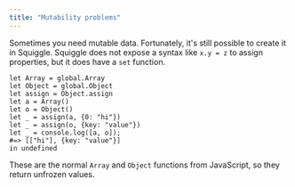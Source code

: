 ```yaml
---
title: "Mutability problems"
---
```


Sometimes you need mutable data. Fortunately, it's still possible to create it
in Squiggle. Squiggle does not expose a syntax like `x.y = z` to assign
properties, but it does have a `set` function.

    let Array = global.Array
    let Object = global.Object
    let assign = Object.assign
    let a = Array()
    let o = Object()
    let _ = assign(a, {0: "hi"})
    let _ = assign(o, {key: "value"})
    let _ = console.log([a, o]);
    #=> [["hi"], {key: "value"}]
    in undefined

These are the normal `Array` and `Object` functions from JavaScript, so they
return unfrozen values.
